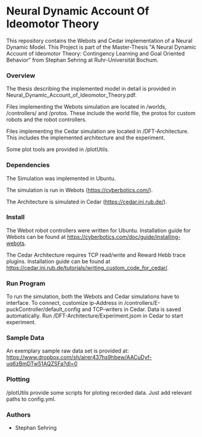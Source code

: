 # Neural Dynamic Account Of Ideomotor Theory
This repository contains the Webots and Cedar implementation of a Neural Dynamic Model. This Project is part of the Master-Thesis "A Neural Dynamic Account of Ideomotor Theory: Contingency Learning and Goal Oriented Behavior" from Stephan Sehring at Ruhr-Universität Bochum.

### Overview
The thesis describing the implemented model in detail is provided in Neural_Dynamic_Account_of_Ideomotor_Theory.pdf.

Files implementing the Webots simulation are located in /worlds, /controllers/ and /protos. These include the world file, the protos for custom robots and the robot controllers. 

Files implementing the Cedar simulation are located in /DFT-Architecture. This includes the implemented architecture and the experiment. 

Some plot tools are provided in /plotUtils.

### Dependencies
The Simulation was implemented in Ubuntu.

The simulation is run in Webots (https://cyberbotics.com/). 

The Architecture is simulated in Cedar (https://cedar.ini.rub.de/).

### Install
The Webot robot controllers were written for Ubuntu. Installation guide for Webots can be found at https://cyberbotics.com/doc/guide/installing-webots.

The Cedar Architecture requires TCP read/write and Reward Hebb trace plugins. Installation guide can be found at https://cedar.ini.rub.de/tutorials/writing_custom_code_for_cedar/.

### Run Program
To run the simulation, both the Webots and Cedar simulations have to interface. To connect, customize ip-Address in /controllers/E-puckController/default_config and TCP-writers in Cedar. Data is saved automatically. Run /DFT-Architecture/Experiment.jsom in Cedar to start experiment.

### Sample Data
An exemplary sample raw data set is provided at:
https://www.dropbox.com/sh/airer437hs9hbew/AACuDyf-uq6zBmDTw51AQZSFa?dl=0

### Plotting
/plotUtils provide some scripts for ploting recorded data. Just add relevant paths to config.yml.

### Authors
* Stephan Sehring
